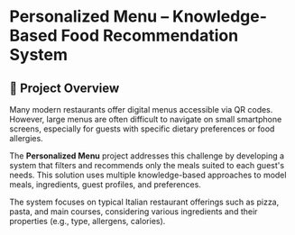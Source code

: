 # **Personalized Menu – Knowledge-Based Food Recommendation System**

## 📌 Project Overview

Many modern restaurants offer digital menus accessible via QR codes. However, large menus are often difficult to navigate on small smartphone screens, especially for guests with specific dietary preferences or food allergies.

The **Personalized Menu** project addresses this challenge by developing a system that filters and recommends only the meals suited to each guest's needs. This solution uses multiple knowledge-based approaches to model meals, ingredients, guest profiles, and preferences.

The system focuses on typical Italian restaurant offerings such as pizza, pasta, and main courses, considering various ingredients and their properties (e.g., type, allergens, calories).

